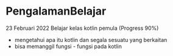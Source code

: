 # PengalamanBelajar

23 Februari 2022
Belajar kelas kotlin pemula (Progress 90%)

- mengetahui apa itu kotlin dan segala sesuatu yang berkaitan
- bisa memanggil fungsi - fungsi pada kotlin
